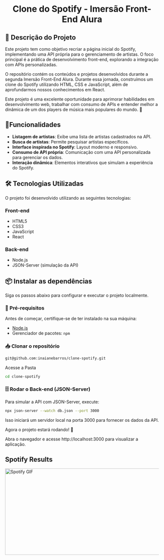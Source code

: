 <h1 align="center">  Clone do Spotify - Imersão Front-End Alura</h1>


<h2> 📌 Descrição do Projeto</h2>

Este projeto tem como objetivo recriar a página inicial do Spotify, implementando uma API própria para o gerenciamento de artistas. O foco principal é a prática de desenvolvimento front-end, explorando a integração com APIs personalizadas.

O repositório contém os conteúdos e projetos desenvolvidos durante a segunda Imersão Front-End Alura. Durante essa jornada, construímos um clone do Spotify utilizando HTML, CSS e JavaScript, além de aprofundarmos nossos conhecimentos em React.

Este projeto é uma excelente oportunidade para aprimorar habilidades em desenvolvimento web, trabalhar com consumo de APIs e entender melhor a dinâmica de um dos players de música mais populares do mundo. 🚀


<h2>🚀Funcionalidades</h2>

- **Listagem de artistas**: Exibe uma lista de artistas cadastrados na API.  
-  **Busca de artistas**: Permite pesquisar artistas específicos.  
-  **Interface inspirada no Spotify**: Layout moderno e responsivo.  
- **Consumo de API própria**: Comunicação com uma API personalizada para gerenciar os dados.  
- **Interação dinâmica**: Elementos interativos que simulam a experiência do Spotify. 

<h2>🛠️ Tecnologias Utilizadas</h2>

O projeto foi desenvolvido utilizando as seguintes tecnologias:

###  **Front-end**
-  HTML5  
- CSS3  
- JavaScript  
- React  

### **Back-end**
-  Node.js  
- JSON-Server (simulação da API)  

<h2>📦 Instalar as dependências</h2>

Siga os passos abaixo para configurar e executar o projeto localmente.

### 📌 Pré-requisitos
Antes de começar, certifique-se de ter instalado na sua máquina:  
- [Node.js](https://nodejs.org/)  
- Gerenciador de pacotes: `npm`  

### 📥 Clonar o repositório
```bash
git@github.com:inaianebarros/clone-spotify.git
```
Acesse a Pasta
```bash
cd clone-spotify
````

### 🗄️ Rodar o Back-end (JSON-Server)
Para simular a API com JSON-Server, execute:
````bash
npx json-server --watch db.json --port 3000
````
Isso iniciará um servidor local na porta 3000 para fornecer os dados da API.

Agora o projeto estará rodando! 🚀

Abra o navegador e acesse http://localhost:3000 para visualizar a aplicação.

<h2>Spotify Results</h2>
<img src="https://media3.giphy.com/media/v1.Y2lkPTc5MGI3NjExZ2NlZjY4cmRpMzJjcXlrNm56bGZrOG1pbzZ3cWdpb2JkNXlzOHRzOSZlcD12MV9pbnRlcm5hbF9naWZfYnlfaWQmY3Q9Zw/SO9swxa6mSwJ74ozGg/giphy.gif" alt="Spotify GIF" width="580" height="283"/>

